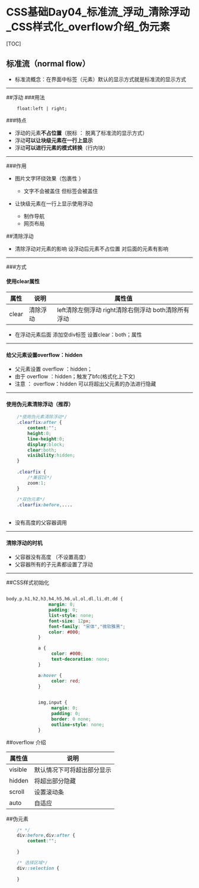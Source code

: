 # CSS基础Day04_标准流_浮动_清除浮动_CSS样式化_overflow介绍_伪元素

[TOC]

## 标准流（normal flow）
* 标准流概念：在界面中标签（元素）默认的显示方式就是标准流的显示方式

------

##浮动
###用法

```*
    float:left | right;
```

###特点 
* 浮动的元素**不占位置**（脱标 ： 脱离了标准流的显示方式）
* 浮动**可以让块级元素在一行上显示**
* 浮动**可以进行元素的模式转换**（行内块）

-------

###作用
*  图片文字环绕效果（包裹性 ）
    * 文字不会被盖住 但标签会被盖住


* 让快级元素在一行上显示使用浮动 
    * 制作导航
    * 网页布局

##清除浮动
* 清除浮动对元素的影响 设浮动后元素不占位置 对后面的元素有影响 

------

###方式

#### 使用clear属性  

属性 | 说明 | 属性值 
-----| ----- | -----
clear | 清除浮动 | left清除左侧浮动 right清除右侧浮动 both清除所有浮动

* 在浮动元素后面 添加空div标签 设置clear：both；属性


------

#### 给父元素设置overflow：hidden
* 父元素设置 overflow ：hidden；
* 由于 overflow ：hidden；触发了bfc(格式化上下文)   
* 注意 ： overflow：hidden 可以将超出父元素的办法进行隐藏

-----

#### 使用伪元素清除浮动（推荐）


```css
    /*使用伪元素清除浮动*/
    .clearfix:after {
        content:"";
        height:0;
        line-height:0;
        display:block;
        clear:both;
        visibility:hidden;
    }
    
    .clearfix {
        /*兼容IE*/
        zoom:1;
    }
    
    /*双伪元素*/
    .clearfix:before,....
    
```

* 没有高度的父容器调用

------

#### 清除浮动的时机
* 父容器没有高度 （不设置高度）
* 父容器所有的子元素都设置了浮动

-----

##CSS样式初始化 


```CSS

body,p,h1,h2,h3,h4,h5,h6,ul,ol,dl,li,dt,dd {
		    	margin: 0;
		    	padding: 0;
		    	list-style: none;
		    	font-size: 12px;
		    	font-family: "宋体","微软雅黑";
		    	color: #000;
		    }

			a {
				 color: #000;
				 text-decoration: none;
			}

			a:hover {
				 color: red;
			}

			
			img,input {
				 margin: 0;
				 padding: 0;
				 border: 0 none;
				 outline-style: none;
			}

```

##overflow 介绍

属性值 | 说明
---- | ----- 
visible | 默认情况下可将超出部分显示
hidden | 将超出部分隐藏
scroll | 设置滚动条
auto | 自适应

##伪元素

```CSS
    /* */
    div:before,div:after {
        content:"";
        
    }
```


```CSS
    /* 选择区域*/
    div::selection {
        
    }
```





                                                    



